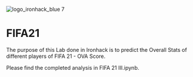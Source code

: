 ![logo_ironhack_blue 7](https://user-images.githubusercontent.com/23629340/40541063-a07a0a8a-601a-11e8-91b5-2f13e4e6b441.png)
# FIFA21

The purpose of this Lab done in Ironhack is to predict the Overall Stats of different players of FIFA 21 - OVA Score. 

Please find the completed analysis in FIFA 21 III.ipynb. 
